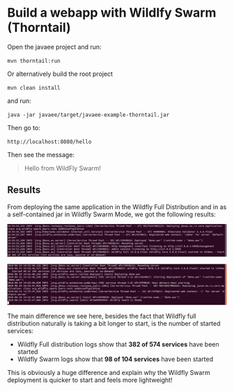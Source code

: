 # Build a webapp with Wildlfy Swarm (Thorntail)

Open the javaee project and run:

`mvn thorntail:run`

Or alternatively build the root project

`mvn clean install`

and run:

`java -jar javaee/target/javaee-example-thorntail.jar`

Then go to:

`http://localhost:8080/hello`

Then see the message:

> Hello from WildFly Swarm!

## Results

From deploying the same application in the Wildfly Full Distribution and in as a self-contained jar in Wildfly Swarm Mode, we got the following results:

![Wildfly 13.0](images/wildfly-full.png)

![Wildfly Swarm 2018.5.0](images/wildfly-swarm.png)

The main difference we see here, besides the fact that Wildfly full distribution naturally is taking a  bit longer to start, is the number of started services:

- Wildfly Full distribution logs show that **382 of 574 services** have been started
- Wildfly Swarm logs show that **98 of 104 services** have been started

This is obviously a huge difference and explain why the Wildfly Swarm deployment is quicker to start and feels more lightweight!